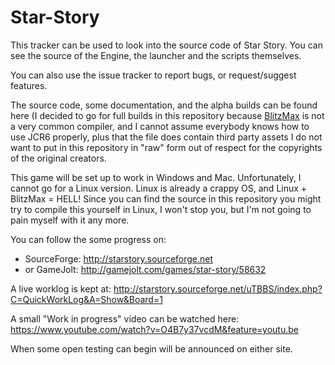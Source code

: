 # Star-Story

This tracker can be used to look into the source code of Star Story. You can see the source of the Engine, the launcher and the scripts themselves.

You can also use the issue tracker to report bugs, or request/suggest features.

The source code, some documentation, and the alpha builds can be found here (I decided to go for full builds in this repository because [BlitzMax](http://blitzmax.com) is not a very common compiler, and I cannot assume everybody knows how to use JCR6 properly, plus that the file does contain third party assets I do not want to put in this repository in "raw" form out of respect for the copyrights of the original creators.

This game will be set up to work in Windows and Mac. Unfortunately, I cannot go for a Linux version. Linux is already a crappy OS, and Linux + BlitzMax = HELL! Since you can find the source in this repository you might try to compile this yourself in Linux, I won't stop you, but I'm not going to pain myself with it any more.

You can follow the some progress on:
- SourceForge: http://starstory.sourceforge.net
- or GameJolt: http://gamejolt.com/games/star-story/58632

A live worklog is kept at: http://starstory.sourceforge.net/uTBBS/index.php?C=QuickWorkLog&A=Show&Board=1

A small "Work in progress" video can be watched here: https://www.youtube.com/watch?v=O4B7y37vcdM&feature=youtu.be

When some open testing can begin will be announced on either site.


